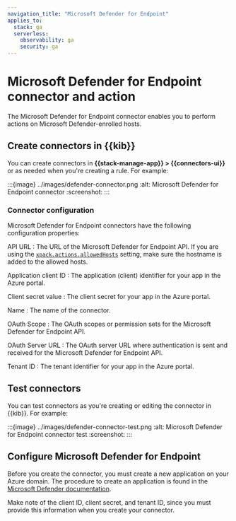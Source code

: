 ```yaml
---
navigation_title: "Microsoft Defender for Endpoint"
applies_to:
  stack: ga
  serverless:
    observability: ga
    security: ga
---
```

# Microsoft Defender for Endpoint connector and action

The Microsoft Defender for Endpoint connector enables you to perform actions on Microsoft Defender-enrolled hosts.

## Create connectors in {{kib}}

You can create connectors in **{{stack-manage-app}} > {{connectors-ui}}** or as needed when you're creating a rule. For example:

:::{image} ../images/defender-connector.png
:alt: Microsoft Defender for Endpoint connector
:screenshot:
:::

### Connector configuration

Microsoft Defender for Endpoint connectors have the following configuration properties:

API URL
:   The URL of the Microsoft Defender for Endpoint API. If you are using the [`xpack.actions.allowedHosts`](/reference/configuration-reference/alerting-settings.md#action-settings) setting, make sure the hostname is added to the allowed hosts.

Application client ID
:   The application (client) identifier for your app in the Azure portal.

Client secret value
:   The client secret for your app in the Azure portal.

Name
:   The name of the connector.

OAuth Scope
:   The OAuth scopes or permission sets for the Microsoft Defender for Endpoint API.

OAuth Server URL
:   The OAuth server URL where authentication is sent and received for the Microsoft Defender for Endpoint API.

Tenant ID
:   The tenant identifier for your app in the Azure portal.

## Test connectors

You can test connectors as you're creating or editing the connector in {{kib}}.
For example:

:::{image} ../images/defender-connector-test.png
:alt: Microsoft Defender for Endpoint connector test
:screenshot:
:::

## Configure Microsoft Defender for Endpoint

Before you create the connector, you must create a new application on your Azure domain.
The procedure to create an application is found in the [Microsoft Defender documentation](https://learn.microsoft.com/en-us/defender-endpoint/api/exposed-apis-create-app-webapp).

Make note of the client ID, client secret, and tenant ID, since you must provide this information when you create your connector.

<!-- TBD: Are there minimal API permissions required? -->